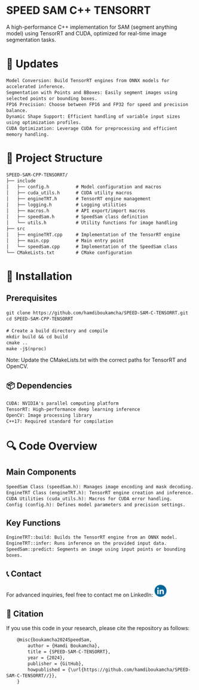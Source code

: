 # SPEED SAM C++ TENSORRT
A high-performance C++ implementation for SAM (segment anything model) using TensorRT and CUDA, optimized for real-time image segmentation tasks.

# 📢 Updates
    Model Conversion: Build TensorRT engines from ONNX models for accelerated inference.
    Segmentation with Points and BBoxes: Easily segment images using selected points or bounding boxes.
    FP16 Precision: Choose between FP16 and FP32 for speed and precision balance.
    Dynamic Shape Support: Efficient handling of variable input sizes using optimization profiles.
    CUDA Optimization: Leverage CUDA for preprocessing and efficient memory handling.

# 📂 Project Structure
    SPEED-SAM-CPP-TENSORRT/
    ├── include
    │   ├── config.h          # Model configuration and macros
    │   ├── cuda_utils.h      # CUDA utility macros
    │   ├── engineTRT.h       # TensorRT engine management
    │   ├── logging.h         # Logging utilities
    │   ├── macros.h          # API export/import macros
    │   ├── speedSam.h        # SpeedSam class definition
    │   └── utils.h           # Utility functions for image handling
    ├── src
    │   ├── engineTRT.cpp     # Implementation of the TensorRT engine
    │   ├── main.cpp          # Main entry point
    │   └── speedSam.cpp      # Implementation of the SpeedSam class
    └── CMakeLists.txt        # CMake configuration
    
# 🚀 Installation
## Prerequisites
    git clone https://github.com/hamdiboukamcha/SPEED-SAM-C-TENSORRT.git
    cd SPEED-SAM-CPP-TENSORRT

    # Create a build directory and compile
    mkdir build && cd build
    cmake ..
    make -j$(nproc)
Note: Update the CMakeLists.txt with the correct paths for TensorRT and OpenCV.

## 📦 Dependencies
    CUDA: NVIDIA's parallel computing platform
    TensorRT: High-performance deep learning inference
    OpenCV: Image processing library
    C++17: Required standard for compilation

# 🔍 Code Overview
## Main Components
    SpeedSam Class (speedSam.h): Manages image encoding and mask decoding.
    EngineTRT Class (engineTRT.h): TensorRT engine creation and inference.
    CUDA Utilities (cuda_utils.h): Macros for CUDA error handling.
    Config (config.h): Defines model parameters and precision settings.
## Key Functions
    EngineTRT::build: Builds the TensorRT engine from an ONNX model.
    EngineTRT::infer: Runs inference on the provided input data.
    SpeedSam::predict: Segments an image using input points or bounding boxes.
## 📞 Contact

For advanced inquiries, feel free to contact me on LinkedIn: <a href="https://www.linkedin.com/in/hamdi-boukamcha/" target="_blank"> <img src="assets/blue-linkedin-logo.png" alt="LinkedIn" width="32" height="32"></a>

## 📜 Citation

If you use this code in your research, please cite the repository as follows:

        @misc{boukamcha2024SpeedSam,
            author = {Hamdi Boukamcha},
            title = {SPEED-SAM-C-TENSORRT},
            year = {2024},
            publisher = {GitHub},
            howpublished = {\url{https://github.com/hamdiboukamcha/SPEED-SAM-C-TENSORRT//}},
        }

    

   

